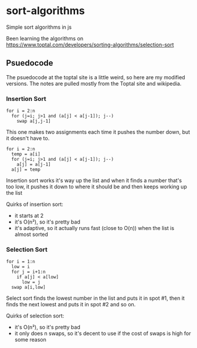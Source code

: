 # sort-algorithms

Simple sort algorithms in js

Been learning the algorithms on https://www.toptal.com/developers/sorting-algorithms/selection-sort

## Psuedocode
The psuedocode at the toptal site is a little weird, so here are my modified versions.  The notes are pulled mostly from the Toptal site and wikipedia.

### Insertion Sort
```
for i = 2:n
  for (j=i; j>1 and (a[j] < a[j-1]); j--)
    swap a[j,j-1]
```
This one makes two assignments each time it pushes the number down, but it doesn't have to.
```
for i = 2:n
  temp = a[i]
  for (j=i; j>1 and (a[j] < a[j-1]); j--)
    a[j] = a[j-1]
  a[j] = temp
```
Insertion sort works it's way up the list and when it finds a number that's too low, it pushes it down to where it should be and then keeps working up the list

Quirks of insertion sort:
- it starts at 2
- it's O(n²), so it's pretty bad
- it's adaptive, so it actually runs fast (close to O(n)) when the list is almost sorted

### Selection Sort
```
for i = 1:n
  low = i
  for j = i+1:n
    if a[j] < a[low]
      low = j
  swap a[i,low]
```
Select sort finds the lowest number in the list and puts it in spot #1, then it finds the next lowest and puts it in spot #2 and so on.

Quirks of selection sort:
- it's O(n²), so it's pretty bad
- it only does n swaps, so it's decent to use if the cost of swaps is high for some reason
